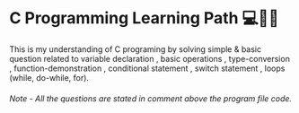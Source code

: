 # C Programming Learning Path 💻👩‍💻

This is my understanding of C programing by solving simple & basic question related to variable declaration , basic operations , type-conversion , function-demonstration , conditional statement , switch statement , loops (while, do-while, for).

###### Note - All the questions are stated in comment above the program file code.
